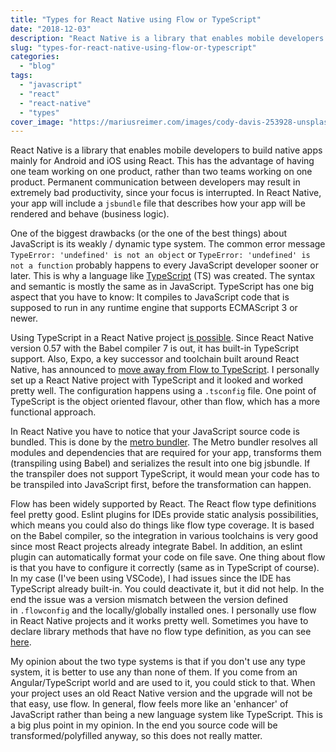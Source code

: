 ```yaml
---
title: "Types for React Native using Flow or TypeScript"
date: "2018-12-03"
description: "React Native is a library that enables mobile developers to build native apps mainly for Android and iOS using React. This has the advantage of having one team working on one product, rather than two teams working on one product."
slug: "types-for-react-native-using-flow-or-typescript"
categories:
  - "blog"
tags:
  - "javascript"
  - "react"
  - "react-native"
  - "types"
cover_image: "https://mariusreimer.com/images/cody-davis-253928-unsplash.jpg"
---
```


React Native is a library that enables mobile developers to build native apps mainly for Android and iOS using React. This has the advantage of having one team working on one product, rather than two teams working on one product. Permanent communication between developers may result in extremely bad productivity, since your focus is interrupted. In React Native, your app will include a `jsbundle` file that describes how your app will be rendered and behave (business logic).

One of the biggest drawbacks (or the one of the best things) about JavaScript is its weakly / dynamic type system. The common error message `TypeError: 'undefined' is not an object` or `TypeError: 'undefined' is not a function` probably happens to every JavaScript developer sooner or later. This is why a language like [TypeScript](https://www.typescriptlang.org) (TS) was created. The syntax and semantic is mostly the same as in JavaScript. TypeScript has one big aspect that you have to know: It compiles to JavaScript code that is supposed to run in any runtime engine that supports ECMAScript 3 or newer.

Using TypeScript in a React Native project [is possible](https://facebook.github.io/react-native/blog/2018/05/07/using-typescript-with-react-native). Since React Native version 0.57 with the Babel compiler 7 is out, it has built-in TypeScript support. Also, Expo, a key successor and toolchain built around React Native, has announced to [move away from Flow to TypeScript](https://blog.expo.io/expo-for-professionals-218b7937fafb). I personally set up a React Native project with TypeScript and it looked and worked pretty well. The configuration happens using a `.tsconfig` file. One point of TypeScript is the object oriented flavour, other than flow, which has a more functional approach.

In React Native you have to notice that your JavaScript source code is bundled. This is done by the [metro bundler](https://facebook.github.io/metro/docs/en/concepts). The Metro bundler resolves all modules and dependencies that are required for your app, transforms them (transpiling using Babel) and serializes the result into one big jsbundle. If the transpiler does not support TypeScript, it would mean your code has to be transpiled into JavaScript first, before the transformation can happen.

Flow has been widely supported by React. The React flow type definitions feel pretty good. Eslint plugins for IDEs provide static analysis possibilities, which means you could also do things like flow type coverage. It is based on the Babel compiler, so the integration in various toolchains is very good since most React projects already integrate Babel. In addition, an eslint plugin can automatically format your code on file save. One thing about flow is that you have to configure it correctly (same as in TypeScript of course). In my case (I've been using VSCode), I had issues since the IDE has TypeScript already built-in. You could deactivate it, but it did not help. In the end the issue was a version mismatch between the version defined in `.flowconfig` and the locally/globally installed ones. I personally use flow in React Native projects and it works pretty well. Sometimes you have to declare library methods that have no flow type definition, as you can see [here](https://github.com/fbsamples/f8app/blob/master/js/flow-lib.js).

My opinion about the two type systems is that if you don't use any type system, it is better to use any than none of them. If you come from an Angular/TypeScript world and are used to it, you could stick to that. When your project uses an old React Native version and the upgrade will not be that easy, use flow. In general, flow feels more like an 'enhancer' of JavaScript rather than being a new language system like TypeScript. This is a big plus point in my opinion. In the end you source code will be transformed/polyfilled anyway, so this does not really matter.
